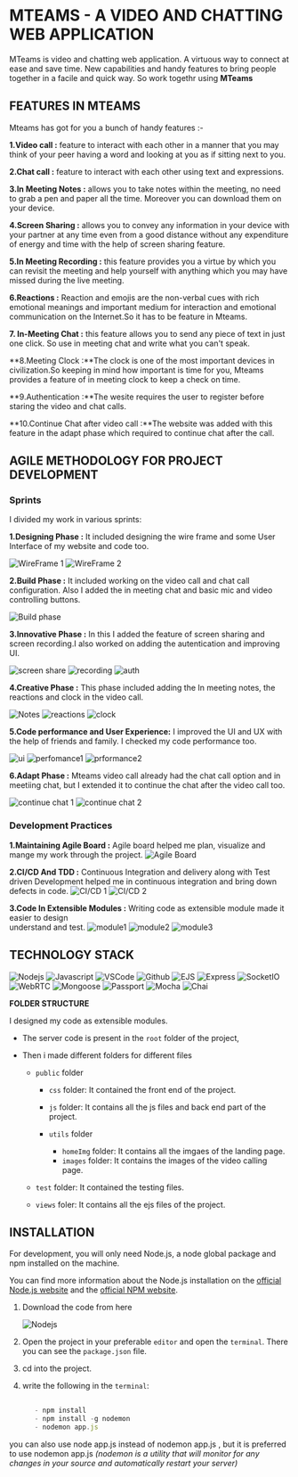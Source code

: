 # MTEAMS - A VIDEO AND CHATTING WEB APPLICATION

MTeams is video and chatting web application. A virtuous way to connect at ease and save time. New capabilities and handy features to bring people together in a facile and quick way. So work togethr using **MTeams**

## FEATURES IN MTEAMS

Mteams has got for you a bunch of handy features :-

**1.Video call :** feature to interact with each other in a manner that you may think of your peer having a word and looking at you as if sitting next to you.

**2.Chat call :**  feature to interact with each other using text and expressions.

**3.In Meeting Notes :** allows you to take notes within the meeting, no need to grab a pen and paper all the time. Moreover you can download them on your device.

**4.Screen Sharing :** allows you to convey any information in your device with your partner at any time even from a good distance without any expenditure of energy and time with the help of screen sharing feature.

**5.In Meeting Recording :** this feature provides you a virtue by which you can revisit the meeting and help yourself with anything which you may have missed during the live meeting.

**6.Reactions :** Reaction and emojis are the non-verbal cues with rich emotional meanings and important medium for interaction and emotional communication on the Internet.So it has to be feature in Mteams.

**7. In-Meeting Chat :** this feature allows you to send any piece of text in just one click. So use in meeting chat and write what you can't speak.

**8.Meeting Clock :**The clock is one of the most important devices in civilization.So keeping in mind how important is time for you, Mteams provides a feature of in meeting clock to keep a check on time.

**9.Authentication :**The wesite requires the user to register before staring the video and chat calls.

**10.Continue Chat after video call :**The website was added with this feature in the adapt phase which required to continue chat after the call.

## AGILE METHODOLOGY FOR PROJECT DEVELOPMENT
 
 ### **Sprints**
 
I divided my work in various sprints:

 **1.Designing Phase :** It included designing the wire frame and some User Interface of my website and code too.

![WireFrame 1]() ![WireFrame 2]()

**2.Build Phase :** It included working on the video call and chat call configuration. Also I added the in meeting chat and basic mic and video controlling buttons.

![Build phase]()

**3.Innovative Phase :** In this I added the feature of screen sharing and screen recording.I also worked on adding the autentication and improving UI.

![screen share]() ![recording]()  ![auth]() 

**4.Creative Phase :** This phase included adding the In meeting notes, the reactions and clock in the video call.

![Notes]() ![reactions]() ![clock]() 

**5.Code performance and User Experience:** I improved the UI and UX with the help of friends and family. I checked my code performance too.

![ui]() ![perfomance1]()  ![prformance2]() 

**6.Adapt Phase :** Mteams video call already had the chat call option and in meetiing chat, but I extended it to continue the chat after the video call too.

![continue chat 1]() ![continue chat 2]() 


### **Development Practices**

**1.Maintaining Agile Board :** Agile board helped me plan, visualize and mange my work through the project.
![Agile Board]()

**2.CI/CD And TDD :** Continuous Integration and delivery along with Test driven Development helped me in continuous integration and bring down defects in code.
![CI/CD 1](https://drive.google.com/file/d/1TRCPr-qVdbuIgg3pUw2jJGeK6kNVrKc4/view?usp=sharing) ![CI/CD 2](https://drive.google.com/file/d/1RHhB7Di693_N-l3BzdiNqK4G_SE83fCG/view?usp=sharing) 

**3.Code In Extensible Modules :** Writing code  as extensible module made it easier to design  
understand and test.
![module1]() ![module2]() ![module3]()

## TECHNOLOGY STACK

![Nodejs]() ![Javascript]() ![VSCode]() ![Github]() ![EJS]() ![Express]() 
![SocketIO]()  ![WebRTC]() ![Mongoose]() ![Passport]() ![Mocha]() ![Chai]()


**FOLDER STRUCTURE**

I designed my code as extensible modules.

- The server code is present in the `root` folder of the project,
- Then i made different folders for different files

   - `public` folder 

      - `css` folder: It contained the front end of the project.

      - `js` folder: It contains all the js files and back end part of the project.

      - `utils` folder
         - `homeImg` folder: It contains all the imgaes of the landing page.
         - `images` folder: It contains the images of the video calling page.

   - `test` folder: It contained the testing files.

   - `views` foler: It contains all the ejs files of the project.


## INSTALLATION

For development, you will only need Node.js, a node global package and npm installed on the machine.

You can find more information about the Node.js installation on the [official Node.js website](https://nodejs.org/) and the [official NPM website](https://npmjs.org/).

1. Download the code from here

   ![Nodejs]()

2. Open the project in your preferable `editor` and open the `terminal`. There you can see the `package.json` file.

3. cd into the project.

4. write the following in the `terminal`:
   
   ``` Javascript
      
      - npm install
      - npm install -g nodemon
      - nodemon app.js 

   ```
  you can also use node app.js instead of nodemon app.js , but it is preferred to use nodemon app.js _(nodemon is a utility that will monitor for any changes in your source and automatically restart your server)_






